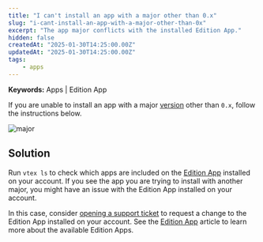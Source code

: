 ```yaml
---
title: "I can't install an app with a major other than 0.x"
slug: "i-cant-install-an-app-with-a-major-other-than-0x"
excerpt: "The app major conflicts with the installed Edition App."
hidden: false
createdAt: "2025-01-30T14:25:00.00Z"
updatedAt: "2025-01-30T14:25:00.00Z"
tags:
    - apps
---
```


**Keywords:** Apps | Edition App

If you are unable to install an app with a major [version](https://developers.vtex.com/docs/guides/vtex-io-documentation-releasing-a-new-app-version#understanding-app-versioning) other than `0.x`, follow the instructions below.

![major](https://cdn.jsdelivr.net/gh/vtexdocs/dev-portal-content@main/images/development-0.png)

## Solution

Run `vtex ls` to check which apps are included on the [Edition App](https://developers.vtex.com/docs/guides/vtex-io-documentation-edition-app) installed on your account. If you see the app you are trying to install with another major, you might have an issue with the Edition App installed on your account.

In this case, consider [opening a support ticket](https://support.vtex.com/hc/en-us/requests) to request a change to the Edition App installed on your account. See the [Edition App](https://developers.vtex.com/docs/guides/vtex-io-documentation-edition-app) article to learn more about the available Edition Apps.
